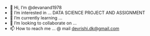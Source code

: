 - 👋 Hi, I’m @devanand1978
- 👀 I’m interested in ... DATA SCIENCE PROJECT AND ASSIGNMENT
- 🌱 I’m currently learning ...
- 💞️ I’m looking to collaborate on ...
- 📫 How to reach me ... @ mail devrishi.dk@gmail.com

<!---
devanand1978/devanand1978 is a ✨ special ✨ repository because its `README.md` (this file) appears on your GitHub profile.
You can click the Preview link to take a look at your changes.
--->
